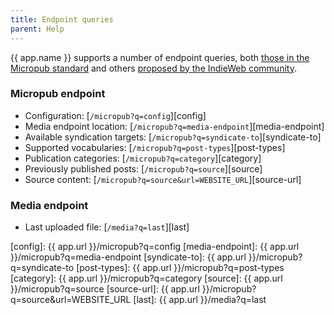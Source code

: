 ```yaml
---
title: Endpoint queries
parent: Help
---
```

{{ app.name }} supports a number of endpoint queries, both [those in the Micropub standard](https://www.w3.org/TR/micropub/#querying) and others [proposed by the IndieWeb community](https://indieweb.org/Micropub-extensions).

### Micropub endpoint
* Configuration: [`/micropub?q=config`][config]
* Media endpoint location: [`/micropub?q=media-endpoint`][media-endpoint]
* Available syndication targets: [`/micropub?q=syndicate-to`][syndicate-to]
* Supported vocabularies: [`/micropub?q=post-types`][post-types]
* Publication categories: [`/micropub?q=category`][category]
* Previously published posts: [`/micropub?q=source`][source]
* Source content: [`/micropub?q=source&url=WEBSITE_URL`][source-url]

### Media endpoint
* Last uploaded file: [`/media?q=last`][last]

[config]: {{ app.url }}/micropub?q=config
[media-endpoint]: {{ app.url }}/micropub?q=media-endpoint
[syndicate-to]: {{ app.url }}/micropub?q=syndicate-to
[post-types]: {{ app.url }}/micropub?q=post-types
[category]: {{ app.url }}/micropub?q=category
[source]: {{ app.url }}/micropub?q=source
[source-url]: {{ app.url }}/micropub?q=source&url=WEBSITE_URL
[last]: {{ app.url }}/media?q=last
